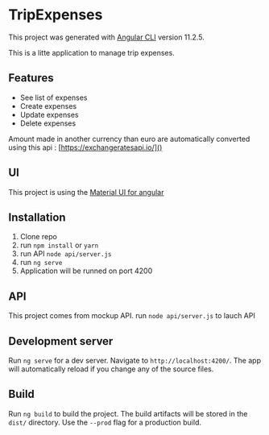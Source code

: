 # TripExpenses

This project was generated with [Angular CLI](https://github.com/angular/angular-cli) version 11.2.5.

This is a litte application to manage trip expenses.

## Features
* See list of expenses
* Create expenses
* Update expenses
* Delete expenses

Amount made in another currency than euro are automatically converted using this api :  [https://exchangeratesapi.io/]()

## UI
This project is using the [Material UI for angular](material.angular.io)

## Installation
1. Clone repo
2. run `npm install` or `yarn`
3. run API `node api/server.js`
4. run `ng serve`
5. Application will be runned on port 4200


## API

This project comes from mockup API.
run `node api/server.js` to lauch API

## Development server

Run `ng serve` for a dev server. Navigate to `http://localhost:4200/`. The app will automatically reload if you change any of the source files.

## Build

Run `ng build` to build the project. The build artifacts will be stored in the `dist/` directory. Use the `--prod` flag for a production build.

